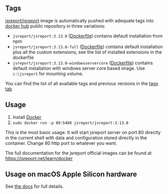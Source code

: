 
Tags
----

[jsreport/jsreport](https://hub.docker.com/r/jsreport/jsreport/) image is automatically pushed with adequate tags into [docker hub](https://www.docker.com/)  public repository in three variations:
>
- `jsreport/jsreport:3.13.0` ([Dockerfile](https://github.com/jsreport/jsreport/blob/3.13.0/packages/jsreport/docker/default/Dockerfile))  contains default installation from npm
- `jsreport/jsreport:3.13.0-full` ([Dockerfile](https://github.com/jsreport/jsreport/blob/3.13.0/packages/jsreport/docker/full/Dockerfile)) contains default installation plus all the custom extensions, see the list of installed extensions in the dockerfile
- `jsreport/jsreport:3.13.0-windowsservercore` ([Dockerfile](https://github.com/jsreport/jsreport/blob/3.13.0/packages/jsreport/docker/windowsservercore/Dockerfile)) contains default installation with windows server core based image. Use `c:\jsreport` for mounting volume.

You can find the list of all available tags and previous versions in the [tags tab](https://hub.docker.com/r/jsreport/jsreport/tags/)

Usage
-----

1. Install [Docker](https://www.docker.com/)
2. `sudo docker run -p 80:5488 jsreport/jsreport:3.13.0`

This is the most basic usage. It will start jsreport server on port 80 directly in the current shell with data and configuration stored directly in the container. Change 80 http port to whatever you want.

The full documentation for the jsreport official images can be found at https://jsreport.net/learn/docker

Usage on macOS Apple Silicon hardware
--------------------------

See [the docs](https://jsreport.net/learn/docker#usage-on-macos-apple-silicon-hardware) for full details.
